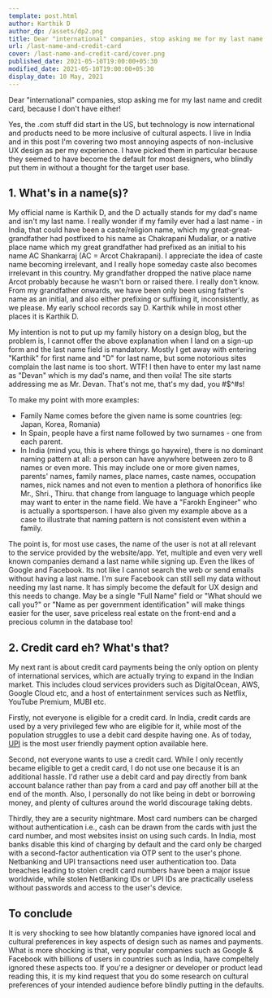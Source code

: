 ```yaml
---
template: post.html
author: Karthik D
author_dp: /assets/dp2.png
title: Dear "international" companies, stop asking me for my last name and credit card
url: /last-name-and-credit-card
cover: /last-name-and-credit-card/cover.png
published_date: 2021-05-10T19:00:00+05:30
modified_date: 2021-05-10T19:00:00+05:30
display_date: 10 May, 2021
---
```


Dear "international" companies, stop asking me for my last name and credit card, because I don't have either!

Yes, the .com stuff did start in the US, but technology is now international and products need to be more inclusive of cultural aspects. I live in India and in this post I'm covering two most annoying aspects of non-inclusive UX design as per my experience. I have picked them in particular because they seemed to have become the default for most designers, who blindly put them in without a thought for the target user base.

## 1. What's in a name(s)?

My official name is Karthik D, and the D actually stands for my dad's name and isn't my last name. I really wonder if my family ever had a last name - in India, that could have been a caste/religion name, which my great-great-grandfather had postfixed to his name as Chakrapani Mudaliar, or a native place name which my great grandfather had prefixed as an initial to his name AC Shankarraj (AC = Arcot Chakrapani). I appreciate the idea of caste name becoming irrelevant, and I really hope someday caste also becomes irrelevant in this country. My grandfather dropped the native place name Arcot probably because he wasn't born or raised there. I really don't know. From my grandfather onwards, we have been only been using father's name as an initial, and also either prefixing or suffixing it, inconsistently, as we please. My early school records say D. Karthik while in most other places it is Karthik D. 

My intention is not to put up my family history on a design blog, but the problem is, I cannot offer the above explanation when I land on a sign-up form and the last name field is mandatory. Mostly I get away with entering "Karthik" for first name and "D" for last name, but some notorious sites complain the last name is too short. WTF! I then have to enter my last name as "Devan" which is my dad's name, and then voila! The site starts addressing me as Mr. Devan. That's not me, that's my dad, you #$^#s! 

To make my point with more examples: 
- Family Name comes before the given name is some countries (eg: Japan, Korea, Romania)
- In Spain, people have a first name followed by two surnames - one from each parent.
- In India (mind you, this is where things go haywire), there is no dominant naming pattern at all: a person can have anywhere between zero to 8 names or even more. This may include one or more given names, parents' names, family names, place names, caste names, occupation names, nick names and not even to mention a plethora of honorifics like Mr., Shri., Thiru. that change from language to language which people may want to enter in the name field. We have a "Farokh Engineer" who is actually a sportsperson. I have also given my example above as a case to illustrate that naming pattern is not consistent even within a family.

The point is, for most use cases, the name of the user is not at all relevant to the service provided by the website/app. Yet, multiple and even very well known companies demand a last name while signing up. Even the likes of Google and Facebook. Its not like I cannot search the web or send emails without having a last name. I'm sure Facebook can still sell my data without needing my last name. It has simply become the default for UX design and this needs to change. May be a single "Full Name" field or "What should we call you?" or "Name as per government identification" will make things easier for the user, save priceless real estate on the front-end and a precious column in the database too!

## 2. Credit card eh? What's that?

My next rant is about credit card payments being the only option on plenty of international services, which are actually trying to expand in the Indian market. This includes cloud services providers such as DigitalOcean, AWS, Google Cloud etc, and a host of entertainment services such as Netflix, YouTube Premium, MUBI etc.

Firstly, not everyone is eligible for a credit card. In India, credit cards are used by a very privileged few who are eligible for it, while most of the population struggles to use a debit card despite having one. As of today, [UPI](https://www.npci.org.in/what-we-do/upi/product-overview) is the most user friendly payment option available here. 

Second, not everyone wants to use a credit card. While I only recently became eligible to get a credit card, I do not use one because it is an additional hassle. I'd rather use a debit card and pay directly from bank account balance rather than pay from a card and pay off another bill at the end of the month. Also, I personally do not like being in debt or borrowing money, and plenty of cultures around the world discourage taking debts.

Thirdly, they are a security nightmare. Most card numbers can be charged without authentication i.e., cash can be drawn from the cards with just the card number, and most websites insist on using such cards. In India, most banks disable this kind of charging by default and the card only be charged with a second-factor authentication via OTP sent to the user's phone. Netbanking and UPI transactions need user authentication too. Data breaches leading to stolen credit card numbers have been a major issue worldwide, while stolen NetBanking IDs or UPI IDs are practically useless without passwords and access to the user's device.

## To conclude
It is very shocking to see how blatantly companies have ignored local and cultural preferences in key aspects of design such as names and payments. What is more shocking is that, very popular companies such as Google & Facebook with billions of users in countries such as India, have compeltely ignored these aspects too. If you're a designer or developer or product lead reading this, it is my kind request that you do some research on cultural preferences of your intended audience before blindly putting in the defaults.


